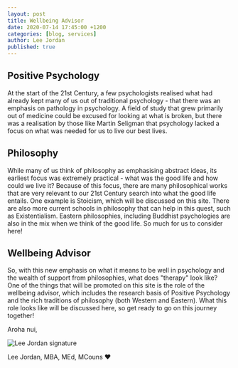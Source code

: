 ```yaml
---
layout: post
title: Wellbeing Advisor
date: 2020-07-14 17:45:00 +1200
categories: [blog, services]
author: Lee Jordan
published: true
---
```


<h2>Positive Psychology</h2>

<p>At the start of the 21st Century, a few psychologists realised what had already kept many of us out of traditional psychology - that there was an emphasis on pathology in psychology. A field of study that grew primarily out of medicine could be excused for looking at what is broken, but there was a realisation by those like Martin Seligman that psychology lacked a focus on what was needed for us to live our best lives.</p> 

<h2>Philosophy</h2>

<p>While many of us think of philosophy as emphasising abstract ideas, its earliest focus was extremely practical - what was the good life and how could we live it? Because of this focus, there are many philosophical works that are very relevant to our 21st Century search into what the good life entails. One example is Stoicism, which will be discussed on this site. There are also more current schools in philosophy that can help in this quest, such as Existentialism. Eastern philosophies, including Buddhist psychologies are also in the mix when we think of the good life. So much for us to consider here!</p>

<h2>Wellbeing Advisor</h2>

<p>So, with this new emphasis on what it means to be well in psychology and the wealth of support from philosophies, what does "therapy" look like? One of the things that will be promoted on this site is the role of the wellbeing advisor, which includes the research basis of Positive Psychology and the rich traditions of philosophy (both Western and Eastern). What this role looks like will be discussed here, so get ready to go on this journey together!</p>

<p>Aroha nui,</p>

<img src="https://therapyaroha.com/public/assets/images/lee-jordan.png" alt="Lee Jordan signature">

Lee Jordan, MBA, MEd, MCouns ❤️

